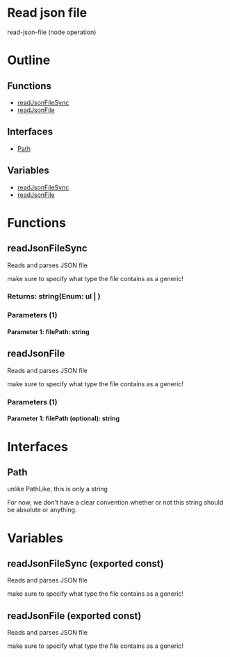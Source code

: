 # Read json file

read-json-file (node operation)



# Outline

## Functions

- [readJsonFileSync](#readJsonFileSync)
- [readJsonFile](#readJsonFile)

## Interfaces

- [Path](#path)

## Variables

- [readJsonFileSync](#readjsonfilesync)
- [readJsonFile](#readjsonfile)



# Functions

## readJsonFileSync

Reads and parses JSON file

make sure to specify what type the file contains as a generic!


### Returns: string(Enum: ul | )

### Parameters (1)

#### Parameter 1: filePath: string

## readJsonFile

Reads and parses JSON file

make sure to specify what type the file contains as a generic!




### Parameters (1)

#### Parameter 1: filePath (optional): string

# Interfaces

## Path

unlike PathLike, this is only a string

For now, we don't have a clear convention whether or not this string should be absolute or anything.







# Variables

## readJsonFileSync (exported const)

Reads and parses JSON file

make sure to specify what type the file contains as a generic!


## readJsonFile (exported const)

Reads and parses JSON file

make sure to specify what type the file contains as a generic!

